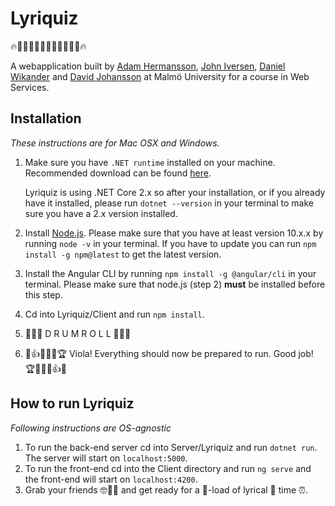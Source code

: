 # Lyriquiz

🔥🎤🎺🥁🎷🎸🎼🎸🎷🥁🎺🎤🔥

A webapplication built by [Adam Hermansson](https://github.com/qurridutt), [John Iversen](https://github.com/johniversen), [Daniel Wikander](https://github.com/danielwikander) and [David Johansson](https://github.com/davidnjohansson) at Malmö University for a course in Web Services.

## Installation

*These instructions are for Mac OSX and Windows.*

1. Make sure you have `.NET runtime` installed on your machine. Recommended download can be found [here](https://dotnet.microsoft.com/download).

   Lyriquiz is using .NET Core 2.x so after your installation, or if you already have it installed, please run `dotnet --version` in your terminal to make sure you have a 2.x version installed.

2. Install [Node.js](https://nodejs.org/en/). Please make sure that you have at least version 10.x.x by running `node -v` in your terminal. If you have to update you can run `npm install -g npm@latest` to get the latest version.

3. Install the Angular CLI by running `npm install -g @angular/cli` in your terminal. Please make sure that node.js (step 2) **must** be installed before this step.

4. Cd into Lyriquiz/Client and run `npm install`.

5. 🥁🥁🥁 D R U M R O L L 🥁🥁🥁

6.  👏👍🤙🏅🎉🏆 Viola! Everything should now be prepared to run. Good job! 🏆🎉🏅🤙👍👏

## How to run Lyriquiz

*Following instructions are OS-agnostic*

1. To run the back-end server cd into Server/Lyriquiz and run `dotnet run`. The server will start on `localhost:5000`.
2. To run the front-end cd into the Client directory and run `ng serve` and the front-end will start on `localhost:4200`.
3. Grab your friends 🤓🤩🥳 and get ready for a 🚤-load of lyrical 🎤 time ⏰.

